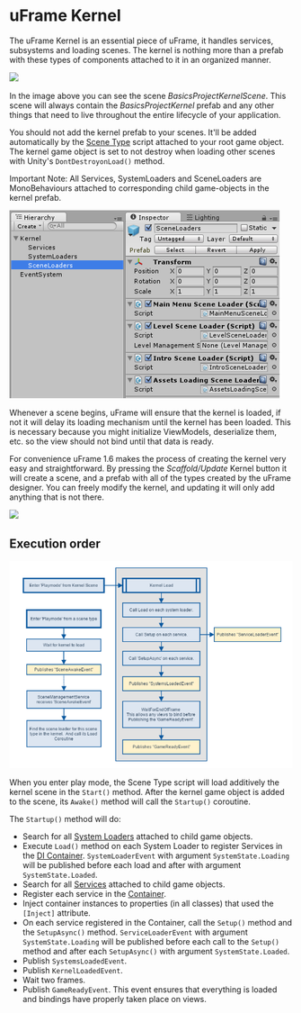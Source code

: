 # uFrame Kernel

The uFrame Kernel is an essential piece of uFrame, it handles services, subsystems and loading scenes. The kernel is nothing more than a prefab with these types of components attached to it in an organized manner.

![](http://i.imgur.com/5Rg2X25.png)

In the image above you can see the scene _BasicsProjectKernelScene_. This scene will always contain the _BasicsProjectKernel_ prefab and any other things that need to live throughout the entire lifecycle of your application.

You should not add the kernel prefab to your scenes. It'll be added automatically by the [Scene Type](nodes/scene-type-node.md) script attached to your root game object. The kernel game object is set to not destroy when loading other scenes with Unity's `DontDestroyonLoad()` method.

Important Note: All Services, SystemLoaders and SceneLoaders are MonoBehaviours attached to corresponding child game-objects in the kernel prefab.

![](images/Screenshot_113.png)

Whenever a scene begins, uFrame will ensure that the kernel is loaded, if not it will delay its loading mechanism until the kernel has been loaded. This is necessary because you might initialize ViewModels, deserialize them, etc. so the view should not bind until that data is ready.

For convenience uFrame 1.6 makes the process of creating the kernel very easy and straightforward. By pressing the _Scaffold/Update_ Kernel button it will create a scene, and a prefab with all of the types created by the uFrame designer. You can freely modify the kernel, and updating it will only add anything that is not there.

![](http://i.imgur.com/hq0CjJv.jpg)

## Execution order

![](images/kernel_boot_order.png)

When you enter play mode, the Scene Type script will load additively the kernel scene in the `Start()` method. After the kernel game object is added to the scene, its `Awake()` method will call the `Startup()` coroutine.

The `Startup()` method will do:

* Search for all [System Loaders](system-loaders.md) attached to child game objects.
* Execute `Load()` method on each System Loader to register Services in the [DI Container](di-ioc-container.md). `SystemLoaderEvent` with argument `SystemState.Loading` will be published before each load and after with argument `SystemState.Loaded`.
* Search for all [Services](services.md) attached to child game objects.
* Register each service in the [Container](di-ioc-container.md).
* Inject container instances to properties (in all classes) that used the `[Inject]` attribute.
* On each service registered in the Container, call the `Setup()` method and the `SetupAsync()` method. `ServiceLoaderEvent` with argument `SystemState.Loading` will be published before each call to the `Setup()` method and after each `SetupAsync()` with argument `SystemState.Loaded`.
* Publish `SystemsLoadedEvent`.
* Publish `KernelLoadedEvent`.
* Wait two frames.
* Publish `GameReadyEvent`. This event ensures that everything is loaded and bindings have properly taken place on views.
